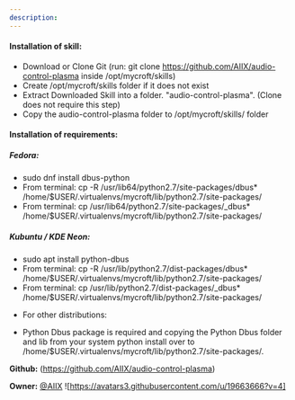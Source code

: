 ```yaml
---
description: 
---
```

#### Installation of skill:
* Download or Clone Git (run: git clone https://github.com/AIIX/audio-control-plasma inside /opt/mycroft/skills)
* Create /opt/mycroft/skills folder if it does not exist
* Extract Downloaded Skill into a folder. "audio-control-plasma". (Clone does not require this step)
* Copy the audio-control-plasma folder to /opt/mycroft/skills/ folder

#### Installation of requirements:
##### Fedora:
- sudo dnf install dbus-python
- From terminal: cp -R /usr/lib64/python2.7/site-packages/dbus* /home/$USER/.virtualenvs/mycroft/lib/python2.7/site-packages/
- From terminal: cp /usr/lib64/python2.7/site-packages/_dbus* /home/$USER/.virtualenvs/mycroft/lib/python2.7/site-packages/

##### Kubuntu / KDE Neon:
- sudo apt install python-dbus
- From terminal: cp -R /usr/lib/python2.7/dist-packages/dbus* /home/$USER/.virtualenvs/mycroft/lib/python2.7/site-packages/
- From terminal: cp /usr/lib/python2.7/dist-packages/_dbus* /home/$USER/.virtualenvs/mycroft/lib/python2.7/site-packages/

* For other distributions:
- Python Dbus package is required and copying the Python Dbus folder and lib from your system python install over to /home/$USER/.virtualenvs/mycroft/lib/python2.7/site-packages/.

**Github:** (https://github.com/AIIX/audio-control-plasma)

**Owner:** [@AIIX](https://github.com/AIIX) ![https://avatars3.githubusercontent.com/u/19663666?v=4]


